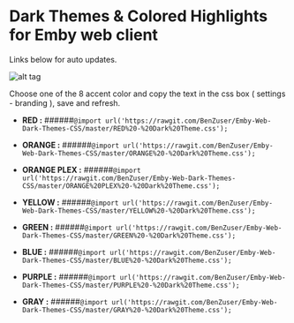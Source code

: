 # Dark Themes & Colored Highlights for Emby web client

Links below for auto updates.

![alt tag](https://cdn.rawgit.com/BenZuser/Emby-Dark-Themes-Resources/master/images/screenshots/Emby%20Dark%20Themes.png)

Choose one of the 8 accent color and copy the text in the css box ( settings - branding ), save and refresh.

* **RED :**
######`@import url('https://rawgit.com/BenZuser/Emby-Web-Dark-Themes-CSS/master/RED%20-%20Dark%20Theme.css');`

* **ORANGE :**
######`@import url('https://rawgit.com/BenZuser/Emby-Web-Dark-Themes-CSS/master/ORANGE%20-%20Dark%20Theme.css');`

* **ORANGE PLEX :**
######`@import url('https://rawgit.com/BenZuser/Emby-Web-Dark-Themes-CSS/master/ORANGE%20PLEX%20-%20Dark%20Theme.css');`

* **YELLOW :**
######`@import url('https://rawgit.com/BenZuser/Emby-Web-Dark-Themes-CSS/master/YELLOW%20-%20Dark%20Theme.css');` 

* **GREEN :**
######`@import url('https://rawgit.com/BenZuser/Emby-Web-Dark-Themes-CSS/master/GREEN%20-%20Dark%20Theme.css');`

* **BLUE :**
######`@import url('https://rawgit.com/BenZuser/Emby-Web-Dark-Themes-CSS/master/BLUE%20-%20Dark%20Theme.css');`

* **PURPLE :**
######`@import url('https://rawgit.com/BenZuser/Emby-Web-Dark-Themes-CSS/master/PURPLE%20-%20Dark%20Theme.css');` 

* **GRAY :**
######`@import url('https://rawgit.com/BenZuser/Emby-Web-Dark-Themes-CSS/master/GRAY%20-%20Dark%20Theme.css');`  
